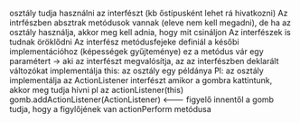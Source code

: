 osztály tudja használni az interfészt (kb őstípusként lehet rá hivatkozni)
Az intrfészben absztrak metódusok vannak (eleve nem kell megadni), de ha az osztály használja, akkor meg kell adnia, hogy mit csináljon
Az interfészek is tudnak öröklődni
Az interfész metódusfejeke definiál a későbi implementációhoz (képességek gyűjteménye)
ez a metódus vár egy paramétert -> aki az interfészt megvalósítja, az az interfészben deklarált változókat implementálja
this: az osztály egy példánya
Pl: az osztály implementálja az ActionListener interfészt
amikor a gombra kattintunk, akkor meg tudja hívni pl az actionListener(this)
gomb.addActionListener(ActionListener) <--- figyelő
innentől a gomb tudja, hogy a figylőjének van actionPerform metódusa

